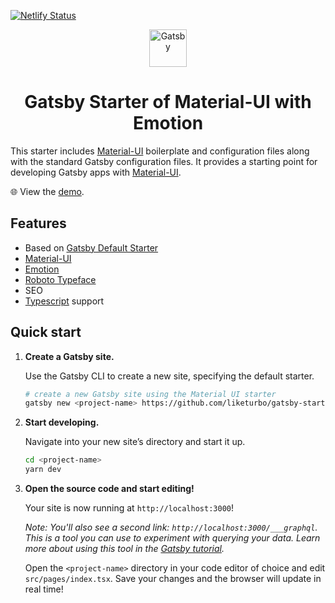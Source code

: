 [![Netlify Status](https://api.netlify.com/api/v1/badges/4e685fe2-3bd0-4568-bb8a-bd6b4093d214/deploy-status)](https://app.netlify.com/sites/gatsby-starter-material-emotion/deploys)

<p align="center">
  <a href="https://www.gatsbyjs.org">
    <img alt="Gatsby" src="https://www.gatsbyjs.org/monogram.svg" width="60" />
  </a>
</p>

<h1 align="center">
  Gatsby Starter of Material-UI with Emotion
</h1>

This starter includes [Material-UI](https://material-ui.com) boilerplate and configuration files along with the standard Gatsby configuration files. It provides a starting point for developing Gatsby apps with [Material-UI](https://material-ui.com).

🌐 View the [demo](https://gatsby-starter-material-emotion.netlify.com).

## Features

- Based on [Gatsby Default Starter](https://github.com/gatsbyjs/gatsby-starter-default)
- [Material-UI](https://material-ui.com)
- [Emotion](https://emotion.sh)
- [Roboto Typeface](https://fonts.google.com/specimen/Roboto)
- SEO
- [Typescript](https://www.typescriptlang.org) support

## Quick start

1.  **Create a Gatsby site.**

    Use the Gatsby CLI to create a new site, specifying the default starter.

    ```sh
    # create a new Gatsby site using the Material UI starter
    gatsby new <project-name> https://github.com/liketurbo/gatsby-starter-material-emotion
    ```

2.  **Start developing.**

    Navigate into your new site’s directory and start it up.

    ```sh
    cd <project-name>
    yarn dev
    ```

3.  **Open the source code and start editing!**

    Your site is now running at `http://localhost:3000`!

    _Note: You'll also see a second link: _`http://localhost:3000/___graphql`_. This is a tool you can use to experiment with querying your data. Learn more about using this tool in the [Gatsby tutorial](https://www.gatsbyjs.org/tutorial/part-five/#introducing-graphiql)._

    Open the `<project-name>` directory in your code editor of choice and edit `src/pages/index.tsx`. Save your changes and the browser will update in real time!
